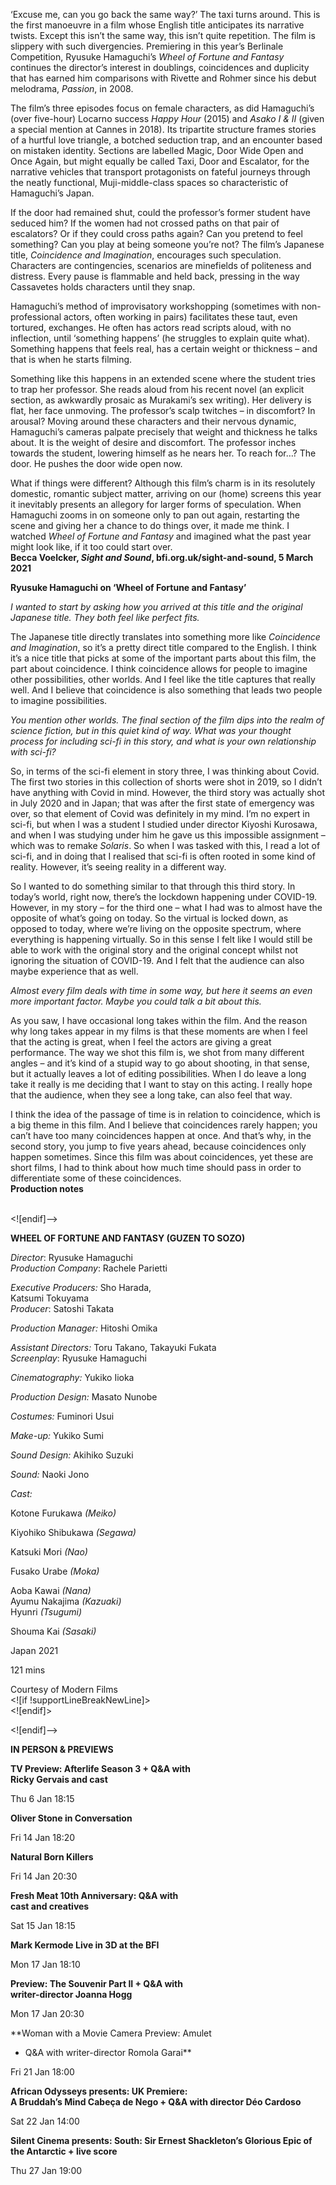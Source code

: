

‘Excuse me, can you go back the same way?’ The taxi turns around. This is the first manoeuvre in a film whose English title anticipates its narrative twists. Except this isn’t the same way, this isn’t quite repetition. The film is slippery with such divergencies. Premiering in this year’s Berlinale Competition, Ryusuke Hamaguchi’s _Wheel of Fortune and Fantasy_ continues the director’s interest in doublings, coincidences and duplicity that has earned him comparisons with Rivette and Rohmer since his debut melodrama, _Passion_, in 2008.

The film’s three episodes focus on female characters, as did Hamaguchi’s (over five-hour) Locarno success _Happy Hour_ (2015) and _Asako I & II_ (given a special mention at Cannes in 2018). Its tripartite structure frames stories of a hurtful love triangle, a botched seduction trap, and an encounter based on mistaken identity. Sections are labelled Magic, Door Wide Open and Once Again, but might equally be called Taxi, Door and Escalator, for the narrative vehicles that transport protagonists on fateful journeys through the neatly functional, Muji-middle-class spaces so characteristic of Hamaguchi’s Japan.

If the door had remained shut, could the professor’s former student have seduced him? If the women had not crossed paths on that pair of escalators? Or if they could cross paths again? Can you pretend to feel something? Can you play at being someone you’re not? The film’s Japanese title, _Coincidence and Imagination_, encourages such speculation. Characters are contingencies, scenarios are minefields of politeness and distress. Every pause is flammable and held back, pressing in the way Cassavetes holds characters until they snap.

Hamaguchi’s method of improvisatory workshopping (sometimes with non-professional actors, often working in pairs) facilitates these taut, even tortured, exchanges. He often has actors read scripts aloud, with no inflection, until ‘something happens’ (he struggles to explain quite what). Something happens that feels real, has a certain weight or thickness – and that is when he starts filming.

Something like this happens in an extended scene where the student tries to trap her professor. She reads aloud from his recent novel (an explicit section, as awkwardly prosaic as Murakami’s sex writing). Her delivery is flat, her face unmoving. The professor’s scalp twitches – in discomfort? In arousal? Moving around these characters and their nervous dynamic, Hamaguchi’s cameras palpate precisely that weight and thickness he talks about. It is the weight of desire and discomfort. The professor inches towards the student, lowering himself as he nears her. To reach for…? The door. He pushes the door wide open now.

What if things were different? Although this film’s charm is in its resolutely domestic, romantic subject matter, arriving on our (home) screens this year it inevitably presents an allegory for larger forms of speculation. When Hamaguchi zooms in on someone only to pan out again, restarting the scene and giving her a chance to do things over, it made me think. I watched _Wheel of Fortune and Fantasy_ and imagined what the past year might look like, if it too could start over.  
**Becca Voelcker, _Sight and Sound_, bfi.org.uk/sight-and-sound, 5 March 2021**

**Ryusuke Hamaguchi on ‘Wheel of Fortune and Fantasy’**

_I wanted to start by asking how you arrived at this title and the original Japanese title. They both feel like perfect fits._

The Japanese title directly translates into something more like _Coincidence and Imagination_, so it’s a pretty direct title compared to the English. I think it’s a nice title that picks at some of the important parts about this film, the part about coincidence. I think coincidence allows for people to imagine other possibilities, other worlds. And I feel like the title captures that really well. And I believe that coincidence is also something that leads two people to imagine possibilities.

_You mention other worlds. The final section of the film dips into the realm of science fiction, but in this quiet kind of way. What was your thought process for including sci-fi in this story, and what is your own relationship with sci-fi?_

So, in terms of the sci-fi element in story three, I was thinking about Covid.  
The first two stories in this collection of shorts were shot in 2019, so I didn’t have anything with Covid in mind. However, the third story was actually shot in July 2020 and in Japan; that was after the first state of emergency was over, so that element of Covid was definitely in my mind. I’m no expert in sci-fi, but when I was a student I studied under director Kiyoshi Kurosawa, and when I was studying under him he gave us this impossible assignment – which was to remake _Solaris_. So when I was tasked with this, I read a lot of sci-fi, and in doing that I realised that sci-fi is often rooted in some kind of reality. However, it’s seeing reality in a different way.

So I wanted to do something similar to that through this third story. In today’s world, right now, there’s the lockdown happening under COVID-19. However, in my story – for the third one – what I had was to almost have the opposite of what’s going on today. So the virtual is locked down, as opposed to today, where we’re living on the opposite spectrum, where everything is happening virtually. So in this sense I felt like I would still be able to work with the original story and the original concept whilst not ignoring the situation of COVID-19. And I felt that the audience can also maybe experience that as well.

_Almost every film deals with time in some way, but here it seems an even more important factor. Maybe you could talk a bit about this._

As you saw, I have occasional long takes within the film. And the reason why long takes appear in my films is that these moments are when I feel that the acting is great, when I feel the actors are giving a great performance. The way we shot this film is, we shot from many different angles – and it’s kind of a stupid way to go about shooting, in that sense, but it actually leaves a lot of editing possibilities. When I do leave a long take it really is me deciding that I want to stay on this acting. I really hope that the audience, when they see a long take, can also feel that way.

I think the idea of the passage of time is in relation to coincidence, which is a big theme in this film. And I believe that coincidences rarely happen; you can’t have too many coincidences happen at once. And that’s why, in the second story, you jump to five years ahead, because coincidences only happen sometimes. Since this film was about coincidences, yet these are short films, I had to think about how much time should pass in order to differentiate some of these coincidences.  
**Production notes**
<br><br>

<![endif]-->

**WHEEL OF FORTUNE AND FANTASY (GUZEN TO SOZO)**

_Director_: Ryusuke Hamaguchi  
_Production Company_: Rachele Parietti

_Executive Producers:_ Sho Harada,  
Katsumi Tokuyama  
_Producer_: Satoshi Takata

_Production Manager:_ Hitoshi Omika

_Assistant Directors:_ Toru Takano, Takayuki Fukata  
_Screenplay_: Ryusuke Hamaguchi

_Cinematography:_ Yukiko Iioka

_Production Design:_ Masato Nunobe

_Costumes:_ Fuminori Usui

_Make-up:_ Yukiko Sumi

_Sound Design:_ Akihiko Suzuki

_Sound:_ Naoki Jono

_Cast:_

Kotone Furukawa _(Meiko)_

Kiyohiko Shibukawa _(Segawa)_

Katsuki Mori _(Nao)_

Fusako Urabe _(Moka)_

Aoba Kawai _(Nana)_  
Ayumu Nakajima _(Kazuaki)_  
Hyunri _(Tsugumi)_

Shouma Kai _(Sasaki)_

Japan 2021

121 mins

Courtesy of Modern Films  
<![if !supportLineBreakNewLine]>  
<![endif]>

<![endif]-->

**IN PERSON & PREVIEWS**

**TV Preview: Afterlife Season 3 + Q&A with  
Ricky Gervais and cast**

Thu 6 Jan 18:15

**Oliver Stone in Conversation**

Fri 14 Jan 18:20

**Natural Born Killers**

Fri 14 Jan 20:30

**Fresh Meat 10th Anniversary: Q&A with  
cast and creatives**

Sat 15 Jan 18:15

**Mark Kermode Live in 3D at the BFI**

Mon 17 Jan 18:10

**Preview: The Souvenir Part II + Q&A with  
writer-director Joanna Hogg**

Mon 17 Jan 20:30

**Woman with a Movie Camera Preview: Amulet  
+ Q&A with writer-director Romola Garai**

Fri 21 Jan 18:00

**African Odysseys presents: UK Premiere:  
A Bruddah’s Mind Cabeça de Nego + Q&A with director Déo Cardoso**

Sat 22 Jan 14:00

**Silent Cinema presents: South: Sir Ernest Shackleton’s Glorious Epic of the Antarctic + live score**

Thu 27 Jan 19:00
<!--stackedit_data:
eyJoaXN0b3J5IjpbMTAzNzI1NTY4Ml19
-->